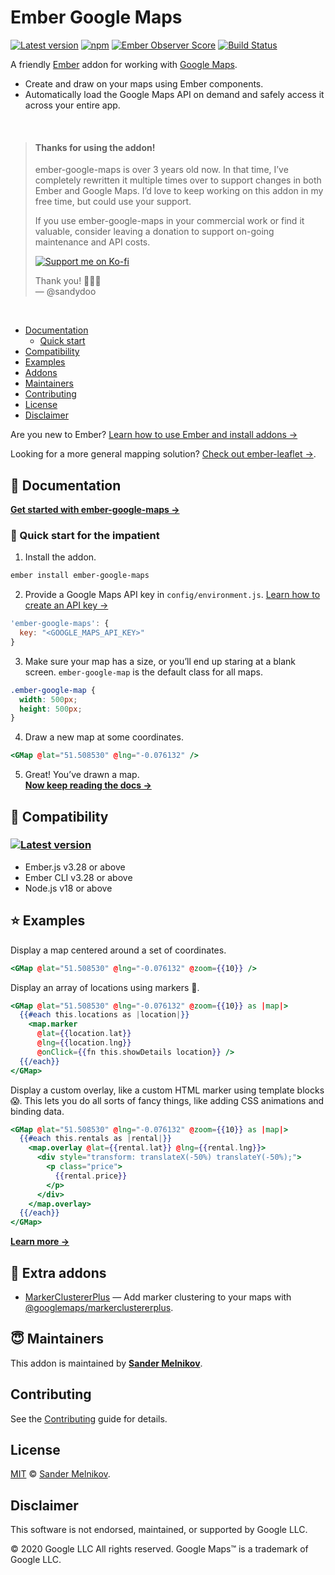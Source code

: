 # Ember Google Maps

[![Latest version][npm-version-badge]][npm-url]
[![npm][npm-downloads-badge]][npm-url]
[![Ember Observer Score][ember-observer-badge]][ember-observer-url]
[![Build Status][ci-badge]][ci-url]

A friendly [Ember][ember-url] addon for working with [Google Maps][google-maps-url].

- Create and draw on your maps using Ember components.
- Automatically load the Google Maps API on demand and safely access it across your entire app.

<br>

> #### Thanks for using the addon!
>
> ember-google-maps is over 3 years old now. In that time, I’ve completely rewritten it multiple times over to support changes in both Ember and Google Maps. I’d love to keep working on this addon in my free time, but could use your support.
>
> If you use ember-google-maps in your commercial work or find it valuable, consider leaving a donation to support on-going maintenance and API costs.
>
> [![Support me on Ko-fi](https://ko-fi.com/img/githubbutton_sm.svg)](https://ko-fi.com/sandydoo)
>
> Thank you! 🙌🙌🙌\
> — @sandydoo

<br>

- [Documentation](#-documentation)
  - [Quick start](#-quick-start-for-the-impatient)
- [Compatibility](#-compatibility)
- [Examples](#-examples)
- [Addons](#-extra-addons)
- [Maintainers](#-maintainers)
- [Contributing](#contributing)
- [License](#license)
- [Disclaimer](#disclaimer)

Are you new to Ember? [Learn how to use Ember and install addons →](https://guides.emberjs.com/release/getting-started/quick-start/)

Looking for a more general mapping solution? [Check out ember-leaflet →](https://github.com/miguelcobain/ember-leaflet).

📎 Documentation
--------------------------------------------------------------------------------

**[Get started with ember-google-maps →][docs-url]**

### 💨 Quick start for the impatient

1. Install the addon.

```sh
ember install ember-google-maps
```

2. Provide a Google Maps API key in `config/environment.js`. [Learn how to create an API key →](https://developers.google.com/maps/documentation/javascript/get-api-key)

```js
'ember-google-maps': {
  key: "<GOOGLE_MAPS_API_KEY>"
}
```

3. Make sure your map has a size, or you’ll end up staring at a blank screen. `ember-google-map` is the default class for all maps.

```css
.ember-google-map {
  width: 500px;
  height: 500px;
}
```

4. Draw a new map at some coordinates.

```hbs
<GMap @lat="51.508530" @lng="-0.076132" />
```

5. Great! You’ve drawn a map.\
   **[Now keep reading the docs →][docs-url]**


🔗 Compatibility
--------------------------------------------------------------------------------

### [![Latest version][npm-version-badge]][npm-url]
  - Ember.js v3.28 or above
  - Ember CLI v3.28 or above
  - Node.js v18 or above


⭐ Examples
--------------------------------------------------------------------------------

Display a map centered around a set of coordinates.

```handlebars
<GMap @lat="51.508530" @lng="-0.076132" @zoom={{10}} />
```

Display an array of locations using markers 📍.

```handlebars
<GMap @lat="51.508530" @lng="-0.076132" @zoom={{10}} as |map|>
  {{#each this.locations as |location|}}
    <map.marker
      @lat={{location.lat}}
      @lng={{location.lng}}
      @onClick={{fn this.showDetails location}} />
  {{/each}}
</GMap>
```

Display a custom overlay, like a custom HTML marker using template blocks 😱.
This lets you do all sorts of fancy things, like adding CSS animations and binding data.

```handlebars
<GMap @lat="51.508530" @lng="-0.076132" @zoom={{10}} as |map|>
  {{#each this.rentals as |rental|}}
    <map.overlay @lat={{rental.lat}} @lng={{rental.lng}}>
      <div style="transform: translateX(-50%) translateY(-50%);">
        <p class="price">
          {{rental.price}}
        </p>
      </div>
    </map.overlay>
  {{/each}}
</GMap>
```

**[Learn more →][docs-url]**


🛒 Extra addons
--------------------------------------------------------------------------------

- [MarkerClustererPlus](https://github.com/sandydoo/ember-google-maps-markerclustererplus) — Add marker clustering to your maps with [@googlemaps/markerclustererplus](https://github.com/googlemaps/js-markerclustererplus).


😇 Maintainers
--------------------------------------------------------------------------------

This addon is maintained by **[Sander Melnikov][maintainer-url]**.


Contributing
--------------------------------------------------------------------------------

See the [Contributing](CONTRIBUTING.md) guide for details.


License
--------------------------------------------------------------------------------

[MIT][license-url] © [Sander Melnikov][maintainer-url].


Disclaimer
--------------------------------------------------------------------------------

This software is not endorsed, maintained, or supported by Google LLC.

© 2020 Google LLC All rights reserved. Google Maps™ is a trademark of Google LLC.


[npm-version-badge]: https://img.shields.io/npm/v/ember-google-maps.svg?label=latest
[npm-downloads-badge]: https://img.shields.io/npm/dt/ember-google-maps
[npm-url]: https://www.npmjs.org/package/ember-google-maps

[ci-badge]: https://github.com/sandydoo/ember-google-maps/workflows/CI/badge.svg?branch=main
[ci-url]: https://github.com/sandydoo/ember-google-maps/actions?query=workflow%3ACI

[ember-observer-badge]: https://emberobserver.com/badges/ember-google-maps.svg
[ember-observer-url]: https://emberobserver.com/addons/ember-google-maps

[ember-url]: https://emberjs.com
[google-maps-url]: https://developers.google.com/maps/documentation/javascript/overview

[docs-url]: https://ember-google-maps.sandydoo.me/docs/getting-started
[maintainer-url]: https://github.com/sandydoo
[license-url]: https://github.com/sandydoo/ember-google-maps/blob/main/LICENSE
